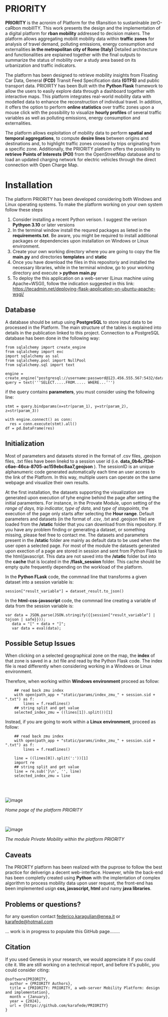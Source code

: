 # PRIORITY
**PRIORITY** is the acronim of Platform for the tRansition to sustanInable zerO-caRbon mobilITY. 
This work presents the design and the implementation of a digital platform for **rban mobility**  addressed to decision makers. The platform allows aggregating mobilit mobility data  within   **traffic zones**  for analysis of travel demand, polluting emissions, energy consumption and externalities  **in the metropolitan city of Rome (Italy)**
Detailed architecture and functionalities are explained together with the final outputs to summarize the status of mobility over a study area based on its urbanization and traffic indicators.

The platform has been designed to retrieve mobility insights from Floating Car Data, General **(FCD)** Transit Feed Specification data  **(GTFS)** and public transport data. 
PRIOIRTY has been Built with the  **Python Flask** framework to allow the users to easily explore data through a dashboard together with interactive maps. This platform integrates real-world mobility data with modelled data to enhance the reconstruction of individual travel. In addition, it offers the option to perform  **online statistics** over traffic zones upon a mouse click with the possibility to visualize  **hourly profiles** of several traffic variables as well as polluting emissions, energy consumption and externalities. 

The platform allows exploitation of mobility data to perform  **spatial and temporal aggregations**, to compute  <strong> desire lines  </strong> between origins and destinations and, to highlight traffic zones crossed by trips originating from a specific zone. Additionally, the PRIORITY platform offers the possibility to  **retrieve Points of Interests (POI)** from the OpenStreetMap database and to load an updated charging network for electric vehicles through the direct connection with Open Charge Map.


# Installation
The platform PRIORITY has been developed considering both Windows and Linux operating systems. 
To make the platform working on your own system follow these steps

1. Consider installing a recent Python verison. I suggest the verison **Pythyon 3.10** or later versions
2. In the terminal window install the requred packages as lieted in the **requirements.txt**. Be aware, you might be required to install additional packages or dependencies upon installation on Windows or Linux environment.
3. Create your own working directory where you are going to copy the file **main.py** and directories **templates** and **static**
4. Once you have download the files in this repositoriy and installed the necessary libraries, while in the terminal window, go to your working directory and execute  **> python main.py**
5. To deploy the this application on a web-server (Linux machine using Apache+WSGI), follow the indication suggested in this link: https://tecadmin.net/deploying-flask-application-on-ubuntu-apache-wsgi/


## Database
A database should be setup using **PostgreSQL** to store input data to be processed in the Platform. The main structure of the tables is explained into details in the publication linked to this project.
Connection to a PostgreSQL database has been done in the following way:
```
from sqlalchemy import create_engine
from sqlalchemy import exc
import sqlalchemy as sal
from sqlalchemy.pool import NullPool
from sqlalchemy.sql import text

engine = create_engine("postgresql://username:password@123.456.555.567:5432/database_name")
query = text('''SELECT.....FROM..... WHERE...''')
```
if the query contains **parameters**, you must consider using the following line:
```
stmt = query.bindparams(x=str(param_1), y=str(param_2), z=str(param_3))

with engine.connect() as conn:
  res = conn.execute(stmt).all()
df = pd.DataFrame(res)
```

## Initialization
Most of parameters and datasets stored in the format of .csv files, .geojson files, .txt files have been linekd to a session user id (i.e. **data_0b4c7f3d-c6ae-46ca-8705-ac159ebc8aa7,geojson** ). The sessionID is an unique alphanumeric code generated automatically each time an user access to the link of the Platform. In this way, multiple users can operate on the same webpage and visualize their own results. 

At the first installation, the datasets supporting the visualization are generated upon execution of tyhe engine behind the page after setting the initial paramenters. For instance, in the Provate Module, upon setting of the *range of days, trip indicator, type of data*, and *type of staypoints*, the execution of the page only starts after selecting the **Hour range**. Default parameters and datasets (in the format of .csv, .txt and .geojson file) are loaded from the **/static** folder that you can download from this repository. If you have any problem finding or generating a dataset, or something missing, please feel free to contact me. 
The datasets and parameters present in the **/static** folder are mainly as default data to be used when the user open a selected page. For most of the module the datasets generated upon exection of a page are stored in session and sent from Python Flask to the html/javascript. This data are not saved into the **/static** folder but into the **cache** that is located in the **/flask_session** folder. This cache should be empty quite frequently depending on the workload of the platform. 

In the **Python FLask** code, the commnad line that transforms a given dataset into a session variable is:
```
session["result_variable"] = dataset_result.to_json()
```

In the **html-css-javascript** code, the commnad line creating a variable of data from the session variable is:
```
var data = JSON.parse(JSON.stringify({{session["result_variable"] | tojson | safe}}));
   data = "[" + data + "]";
   var data = eval(data);
```



## Possible Setup Issues

When clicking on a selected geographical zone on the map, the **index** of that zone is saved in a .txt file and read by the Python Flask code.
The index file is read differently when considering working in a Windows or Linux environment. 

Therefore, when working within **Windows environment** proceed as follow:

```
    ## read back zmu index
    with open(path_app + "static/params/index_zmu_" + session.sid + ".txt") as f:
        lines = f.readlines()
    ## string split and get value
    selected_index_zmu = ((lines[1]).split())[1]
```
Instead, if you are going to work within a **Linux environment**, proceed as follow:
```
    ## read back zmu index
    with open(path_app + "static/params/index_zmu_" + session.sid + ".txt") as f:
        lines = f.readlines()
   
    line = ((lines[0]).split(':'))[1]
    import re
    ## string split and get value
    line = re.sub('}\n', '', line)
    selected_index_zmu = line  
```
<br>
<br>

![image](https://github.com/user-attachments/assets/7716d40d-8efa-41cd-a42e-a71f3c99d08b)

*Home page of the platform PRIORITY*

<br>

![image](https://github.com/user-attachments/assets/d6ab6899-bc60-4e68-9966-8d24cd7c2542)

*The module Private Mobility within the platform PRIORITY*

## Caveats
The PRIORTY platform has been realized with the puprose to follow the best practice for deliverign a decent web-interface. However, while the back-end has been completly created using **Python** with the implentation of complex algorithm to process mobility data upon user request, the front-end has been implemented usign **css, javascript, html** and namy **java libraries**.

## Problems or questions?
for any question contact federico.karagulian@enea.it or karafede@hotmail.com

... work is in progress to populate this GitHub page........

## Citation
If you used Genesis in your research, we would appreciate it if you could cite it. We are still working on a technical report, and before it's public, you could consider citing:
```
@software{PRIORITY,
  author = {PRIORITY Authors},
  title = {PRIORITY: PRIORITY, a web-server Mobility Platform: design and implementation},
  month = {January},
  year = {2024},
  url = {https://github.com/karafede/PRIORITY}
}
```
